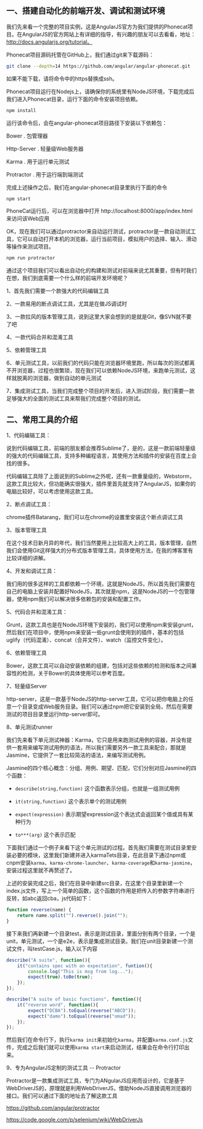 ## 一、搭建自动化的前端开发、调试和测试环境

我们先来看一个完整的项目实例，这是AngularJS官方为我们提供的Phonecat项目。在AngularJS的官方网站上有详细的指导，有兴趣的朋友可以去看看，地址：http://docs.angularjs.org/tutorial。

Phonecat项目源码托管在GitHub上，我们通过git来下载源码：

```bash
git clone --depth=14 https://github.com/angular/angular-phonecat.git
```

如果不能下载，请将命令中的https替换成ssh。

Phonecat项目运行在Nodejs上，请确保你的系统里有NodeJS环境，下载完成后我们进入Phonecat目录，运行下面的命令安装项目依赖。

```bash
npm install
```

运行该命令后，会在angular-phonecat项目路径下安装以下依赖包：

Bower . 包管理器

Http-Server . 轻量级Web服务器

Karma . 用于运行单元测试

Protractor . 用于运行端到端测试

完成上述操作之后，我们在angular-phonecat目录里执行下面的命令

```bash
npm start
```

PhoneCat运行后，可以在浏览器中打开 http://localhost:8000/app/index.html 来访问该Web应用

OK，现在我们可以通过protractor来自动运行测试，protractor是一款自动测试工具，它可以自动打开本机的浏览器，运行当前项目，模拟用户的选择、输入、滑动等操作来测试项目。

```bash
npm run protractor
```

通过这个项目我们可以看出自动化的构建和测试对前端来说尤其重要，但有时我们在想，我们到底需要一个什么样的前端开发环境呢？

1、首先我们需要一个款强大的代码编辑工具

2、一款易用的断点调试工具，尤其是在做JS调试时

3、一款拉风的版本管理工具，说到这里大家会想到的是就是Git，像SVN就不要了吧

4、一款代码合并和混淆工具

5、依赖管理工具

6、单元测试工具，以前我们的代码只能在浏览器环境里跑，所以每次的测试都离不开浏览器，过程也很繁琐，现在我们可以依赖NodeJS环境，来跑单元测试，这样就脱离的浏览器，做到自动的单元测试

7、集成测试工具，当我们完成整个项目的开发后，进入测试阶段，我们需要一款足够强大的全面的测试工具来帮我们完成整个项目的测试。

## 二、常用工具的介绍

1、代码编辑工具：

说到代码编辑工具，前端的朋友都会推荐Sublime了，是的，这是一款前端轻量级的强大的代码编辑工具，支持多种编程语言，其使用方法和插件的安装在百度上会找的很多。

代码编辑工具除了上面说到的Sublime之外呢，还有一款重量级的，Webstorm，这款工具比较大，但功能确实很强大，插件里首先就支持了AngularJS，如果你的电脑比较好，可以考虑使用这款工具。

2、断点调试工具：

chrome插件Batarang，我们可以在chrome的设置里安装这个断点调试工具

3、版本管理工具

在这个技术日新月异的年代，我们当然要用上比较高大上的工具，版本管理，自然我们会使用Git这样强大的分布式版本管理工具，具体使用方法，在我的博客里有比较详细的讲解。

4、开发和调试工具：

我们用的很多这样的工具都依赖一个环境，这就是NodeJS，所以首先我们需要在自己的电脑上安装并配置好NodeJS，其次就是npm，这是NodeJS的一个包管理器，使用npm我们可以解决很多依赖包的安装和配置工作。

5、代码合并和混淆工具：

Grunt，这款工具也是在NodeJS环境下安装的，我们可以使用npm来安装grunt，然后我们在项目中，使用npm来安装一些grunt会使用到的插件，基本的包括uglify（代码混淆）、concat（合并文件）、watch（监控文件变化）。

6、依赖管理工具

Bower，这款工具可以自动安装依赖的组建，包括对这些依赖的检测和版本之间兼容性的检测，关于Bower的具体使用可以参考百度。

7、轻量级Server

http-server，这是一款基于NodeJS的http-server工具，它可以把你电脑上的任意一个目录变成Web服务目录。我们可以通过npm把它安装到全局，然后在需要测试的项目目录里运行http-server即可。

8、单元测试runner

我们先来看下单元测试神器：Karma，它只是用来跑测试用例的容器，并没有提供一套用来编写测试用例的语法，所以我们需要另外一款工具来配合，那就是Jasmine，它提供了一套比较简洁的语法，来编写测试用例。

Jasmine的四个核心概念：分组、用例、期望、匹配，它们分别对应Jasmine的四个函数：

- `describe(string,function)` 这个函数表示分组，也就是一组测试用例

- `it(string,function)` 这个表示单个的测试用例

- `expect(expression)` 表示期望expression这个表达式会返回某个值或具有某种行为

- `to***(arg)` 这个表示匹配

下面我们通过一个例子来看下这个单元测试的过程。首先我们需要在测试目录里安装必要的模块，这里我们新建并进入karmaTets目录，在此目录下通过npm或cnpm安装`karma`、`karma-chrome-launcher`、`karma-coverage`和`karma-jasmine`，安装过程这里就不再赘述了。

上述的安装完成之后，我们在目录中新建src目录，在这里个目录里新建一个index.js文件，写上一个简单的函数，这个函数的作用是把传入的参数字符串进行反转，如abc返回cba，js代码如下：

```javascript
function reverse(name) {
    return name.split("").reverse().join("");
}
```

接下来我们再新建一个目录test，表示是测试目录，里面分别有两个目录，一个是unit，单元测试，一个是e2e，表示是集成测试目录。我们在unit目录新建一个测试文件，叫testCase.js，输入以下内容

```javascript
describe("A suite", function(){
	it("contains spec with an expectation", funtion(){
		console.log("This is msg from log...");
		expect(true).toBe(true);
	});
});

describe("A suite of basic functions", function(){
	it("reverse word", function(){
		expect("DCBA").toEqual(reverse("ABCD"));
		expect("damo").toEqual(reverse("omad"));
	});
});
```

然后我们在命令行下，执行`karma init`来初始化`karma`，并配置`karma.conf.js`文件，完成之后我们就可以使用`karma start`来启动测试，结果会在命令行打印出来。

9、专为AngularJS定制的测试工具 -- Protractor

Protractor是一款集成测试工具，专门为ANgularJS应用而设计的，它是基于WebDriverJS的，原理就是利用WebDriverJS，借助NodeJS直接调用浏览器的接口。我们可以通过下面的地址去了解这款工具

https://github.com/angular/protractor

https://code.google.com/p/selenium/wiki/WebDriverJs
